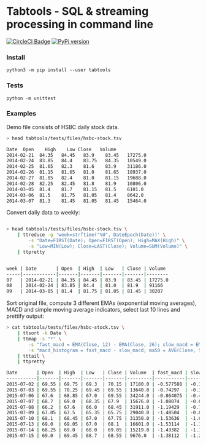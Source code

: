 # Tabtools - SQL & streaming processing in command line

[![CircleCI Badge](https://circleci.com/gh/slothai/tabtools.svg?style=svg)](https://circleci.com/gh/slothai/tabtools)
[![PyPi version](https://img.shields.io/pypi/v/tabtools.svg)](https://pypi.org/project/tabtools/)

### Install

```
python3 -m pip install --user tabtools
```


### Tests

```
python -m unittest
```

### Examples

Demo file consists of HSBC daily stock data.

```bash
> head tabtools/tests/files/hsbc-stock.tsv

Date  Open    High    Low Close   Volume
2014-02-21  84.35   84.45   83.9    83.45   17275.0
2014-02-24  83.85   84.4    83.75   84.35   10549.0
2014-02-25  81.65   82.3    81.6    83.9    31186.0
2014-02-26  81.15   81.65   81.0    81.65   18937.0
2014-02-27  81.85   82.4    81.0    81.15   19688.0
2014-02-28  82.25   82.45   81.8    81.9    10806.0
2014-03-05  81.4    81.7    81.15   81.5    6101.0
2014-03-06  81.5    81.75   81.05   81.4    8642.0
2014-03-07  81.3    81.45   81.05   81.45   15464.0
```

Convert daily data to weekly:

```bash

> head tabtools/tests/files/hsbc-stock.tsv \
    | ttreduce -g 'week=strftime("%U", DateEpoch(Date))' \
        -s "Date=FIRST(Date); Open=FIRST(Open); High=MAX(High)" \
        -s "Low=MIN(Low); Close=LAST(Close); Volume=SUM(Volume)" \
    | ttpretty


week | Date       | Open  | High  | Low   | Close | Volume
-----|------------|-------|-------|-------|-------|--------
07   | 2014-02-21 | 84.35 | 84.45 | 83.9  | 83.45 | 17275.0
08   | 2014-02-24 | 83.85 | 84.4  | 81.0  | 81.9  | 91166
09   | 2014-03-05 | 81.4  | 81.75 | 81.05 | 81.45 | 30207
```

Sort original file, compute 3 different EMAs (exponential moving
averages), MACD and simple moving average indicators, select last 10
lines and prettify output:

```bash
> cat tabtools/tests/files/hsbc-stock.tsv \
    | ttsort -k Date \
    | ttmap -s "*" \
        -s "fast_macd = EMA(Close, 12) - EMA(Close, 26); slow_macd = EMA(fast_macd, 9)" \
        -s "macd_histogram = fast_macd - slow_macd; ma50 = AVG(Close, 50)" \
    | tttail \
    | ttpretty

Date       | Open  | High  | Low   | Close | Volume  | fast_macd | slow_macd | macd_histogram | ma50
-----------|-------|-------|-------|-------|---------|-----------|-----------|----------------|--------
2015-07-02 | 69.55 | 69.75 | 69.3  | 70.15 | 17180.0 | -0.577588 | -0.302581 | -0.275007      | 73.7404
2015-07-03 | 69.55 | 70.25 | 69.45 | 69.55 | 13640.0 | -0.74297  | -0.390658 | -0.352311      | 73.7224
2015-07-06 | 67.6  | 68.85 | 67.0  | 69.55 | 34244.0 | -0.864075 | -0.485342 | -0.378734      | 73.6964
2015-07-07 | 68.7  | 69.0  | 68.35 | 67.9  | 15676.0 | -1.08074  | -0.604421 | -0.476315      | 73.6454
2015-07-08 | 66.2  | 67.6  | 66.0  | 68.45 | 31911.0 | -1.19429  | -0.722395 | -0.471898      | 73.5984
2015-07-09 | 67.05 | 67.5  | 65.35 | 65.75 | 29040.0 | -1.48504  | -0.874924 | -0.610114      | 73.4374
2015-07-10 | 68.1  | 68.45 | 67.0  | 67.75 | 31350.0 | -1.53636  | -1.00721  | -0.529149      | 73.2634
2015-07-13 | 69.0  | 69.05 | 67.0  | 68.1  | 16601.0 | -1.53114  | -1.112    | -0.419145      | 73.0974
2015-07-14 | 68.25 | 69.0  | 68.0  | 69.05 | 15219.0 | -1.43382  | -1.17636  | -0.257459      | 72.9294
2015-07-15 | 69.0  | 69.45 | 68.7  | 68.55 | 9676.0  | -1.38112  | -1.21731  | -0.163806      | 72.7614
```
